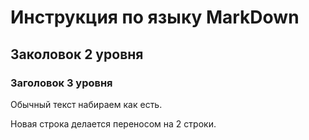 # Инструкция по языку MarkDown

## Заколовок 2 уровня

### Заголовок 3 уровня

Обычный текст набираем как есть.

Новая строка делается переносом на 2 строки.

